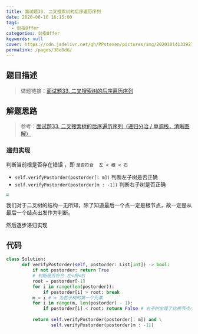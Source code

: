 ```yaml
---
title: 面试题33. 二叉搜索树的后序遍历序列
date: 2020-08-16 16:15:00
tags: 
  - 剑指Offer
categories: 剑指Offer
keywords: null
cover: https://cdn.jsdelivr.net/gh/PPsteven/pictures/img/20201014133927.png
permalink: /pages/36e0d6/
---
```


## 题目描述

> 做题链接：[面试题33. 二叉搜索树的后序遍历序列](https://leetcode-cn.com/problems/er-cha-sou-suo-shu-de-hou-xu-bian-li-xu-lie-lcof/)
>

<!--more-->

## 解题思路

> 参考：[面试题33. 二叉搜索树的后序遍历序列（递归分治 / 单调栈，清晰图解）](https://leetcode-cn.com/problems/er-cha-sou-suo-shu-de-hou-xu-bian-li-xu-lie-lcof/solution/mian-shi-ti-33-er-cha-sou-suo-shu-de-hou-xu-bian-6/)

### 递归实现

判断当前根是否存在错误 ，即 `是否符合  左 < 根 < 右`
- `self.verifyPostorder(postorder[: m])` 判断左子树是否正确
- `self.verifyPostorder(postorder[m : -1])` 判断右子树是否正确

<img src="https://cdn.jsdelivr.net/gh/PPsteven/pictures/img/20200707205301.png" style="zoom:50%;" />

我们对于二叉树的结构一无所知，除了知道最后一个点一定是根节点，故一定是从最后一个结点出发作为判断。

然后逐步递归实现

## 代码

```python
class Solution:
      def verifyPostorder(self, postorder: List[int]) -> bool:
          if not postorder: return True
          # 判断是否符合 左<根<右
          root = postorder[-1]	
          for i in range(len(postorder)):
              if postorder[i] > root: break
          m = i # m 为右子树的第一个元素
          for i in range(m, len(postorder) - 1):
              if postorder[i] < root: return False # 右子树出现了比根节点小的节点。
          
          return self.verifyPostorder(postorder[: m]) and \
                 self.verifyPostorder(postorder[m : -1])
```
